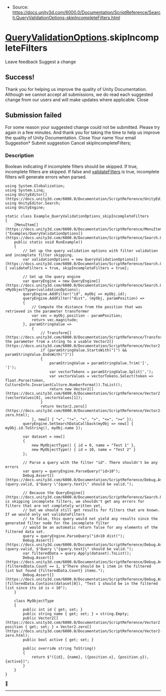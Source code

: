 * Source: https://docs.unity3d.com/6000.0/Documentation/ScriptReference/Search.QueryValidationOptions-skipIncompleteFilters.html

#  [QueryValidationOptions](https://docs.unity3d.com/6000.0/Documentation/ScriptReference/Search.QueryValidationOptions.html).skipIncompleteFilters
Leave feedback
Suggest a change
## Success!
Thank you for helping us improve the quality of Unity Documentation. Although we cannot accept all submissions, we do read each suggested change from our users and will make updates where applicable.
Close
## Submission failed
For some reason your suggested change could not be submitted. Please <a>try again</a> in a few minutes. And thank you for taking the time to help us improve the quality of Unity Documentation.
Close
Your name Your email Suggestion* Submit suggestion
Cancel
skipIncompleteFilters; 
### Description
Boolean indicating if incomplete filters should be skipped.
If true, incomplete filters are skipped. If false and [validateFilters](https://docs.unity3d.com/6000.0/Documentation/ScriptReference/Search.QueryValidationOptions-validateFilters.html) is true, incomplete filters will generate errors when parsed.
```
using System.Globalization;
using System.Linq;
using UnityEditor[](https://docs.unity3d.com/6000.0/Documentation/ScriptReference/UnityEditor.html);
using UnityEditor.Search;
using UnityEngine;

static class Example_QueryValidationOptions_skipIncompleteFilters
{
    [MenuItem[](https://docs.unity3d.com/6000.0/Documentation/ScriptReference/MenuItem.html)("Examples/QueryValidationOptions[](https://docs.unity3d.com/6000.0/Documentation/ScriptReference/Search.QueryValidationOptions.html)/skipIncompleteFilters")]
    public static void RunExample()
    {
        // Set up the query validation options with filter validation and incomplete filter skipping.
        var validationOptions = new QueryValidationOptions[](https://docs.unity3d.com/6000.0/Documentation/ScriptReference/Search.QueryValidationOptions.html) { validateFilters = true, skipIncompleteFilters = true};

        // Set up the query engine
        var queryEngine = new QueryEngine[](https://docs.unity3d.com/6000.0/Documentation/ScriptReference/Search.QueryEngine.html)<MyObjectType>(validationOptions);
        queryEngine.AddFilter("id", myObj => myObj.id);
        queryEngine.AddFilter("dist", (myObj, paramPosition) =>
        {
            // Compute the distance from the position that was retrieved in the parameter transformer
            var vec = myObj.position - paramPosition;
            return vec.magnitude;
        }, paramStringValue =>
            {
                // Transform[](https://docs.unity3d.com/6000.0/Documentation/ScriptReference/Transform.html) the parameter from a string to a usable Vector2[](https://docs.unity3d.com/6000.0/Documentation/ScriptReference/Vector2.html)
                if (paramStringValue.StartsWith("[") && paramStringValue.EndsWith("]"))
                {
                    paramStringValue = paramStringValue.Trim('[', ']');
                    var vectorTokens = paramStringValue.Split(',');
                    var vectorValues = vectorTokens.Select(token => float.Parse(token, CultureInfo.InvariantCulture.NumberFormat)).ToList();
                    return new Vector2[](https://docs.unity3d.com/6000.0/Documentation/ScriptReference/Vector2.html)(vectorValues[0], vectorValues[1]);
                }
                return Vector2.zero[](https://docs.unity3d.com/6000.0/Documentation/ScriptReference/Vector2-zero.html);
            }, new[] { "=", "!=", "<", ">", "<=", ">=" });
        queryEngine.SetSearchDataCallback(myObj => new[] { myObj.id.ToString(), myObj.name });

        var dataset = new[]
        {
            new MyObjectType() { id = 0, name = "Test 1" },
            new MyObjectType() { id = 10, name = "Test 2" }
        };

        // Parse a query with the filter "id". There shouldn't be any errors
        var query = queryEngine.ParseQuery("id>10");
        Debug.Assert[](https://docs.unity3d.com/6000.0/Documentation/ScriptReference/Debug.Assert.html)(query.valid, $"Query \"{query.text}\" should be valid.");

        // Because the QueryEngine[](https://docs.unity3d.com/6000.0/Documentation/ScriptReference/Search.QueryEngine.html) is skipping incomplete filters, we shouldn't get any errors for filters that are not completely written yet,
        // but we should still get results for filters that are known. If we would only set validateFilters
        // to false, this query would not yield any results since the generated filter node for the incomplete filter
        // would be an automatic return false for any elements of the filtered data set.
        query = queryEngine.ParseQuery("id<10 dist(");
        Debug.Assert[](https://docs.unity3d.com/6000.0/Documentation/ScriptReference/Debug.Assert.html)(query.valid, $"Query \"{query.text}\" should be valid.");
        var filteredData = query.Apply(dataset).ToList();
        Debug.Assert[](https://docs.unity3d.com/6000.0/Documentation/ScriptReference/Debug.Assert.html)(filteredData.Count == 1, $"There should be 1 item in the filtered list but found {filteredData.Count} items.");
        Debug.Assert[](https://docs.unity3d.com/6000.0/Documentation/ScriptReference/Debug.Assert.html)(filteredData.Contains(dataset[0]), "Test 1 should be in the filtered list since its id is < 10");
    }

    class MyObjectType
    {
        public int id { get; set; }
        public string name { get; set; } = string.Empty;
        public Vector2[](https://docs.unity3d.com/6000.0/Documentation/ScriptReference/Vector2.html) position { get; set; } = Vector2.zero[](https://docs.unity3d.com/6000.0/Documentation/ScriptReference/Vector2-zero.html);
        public bool active { get; set; }

        public override string ToString()
        {
            return $"({id}, {name}, ({position.x}, {position.y}), {active})";
        }
    }
}

```

* * *
